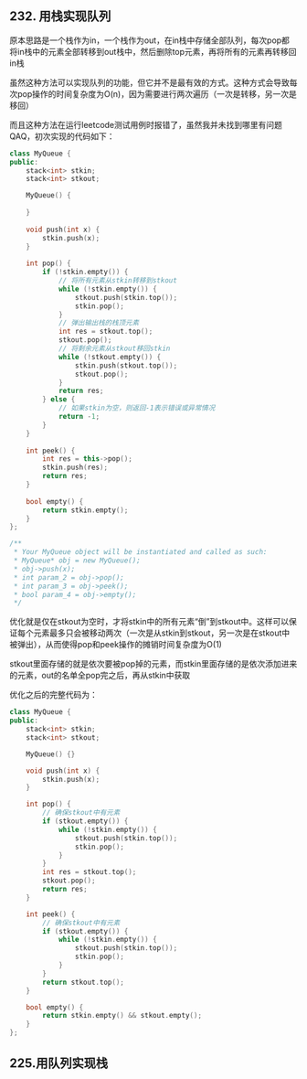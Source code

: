 ## 232. 用栈实现队列
原本思路是一个栈作为in，一个栈作为out，在in栈中存储全部队列，每次pop都将in栈中的元素全部转移到out栈中，然后删除top元素，再将所有的元素再转移回in栈

虽然这种方法可以实现队列的功能，但它并不是最有效的方式。这种方式会导致每次pop操作的时间复杂度为O(n)，因为需要进行两次遍历（一次是转移，另一次是移回）

而且这种方法在运行leetcode测试用例时报错了，虽然我并未找到哪里有问题QAQ，初次实现的代码如下：
```c++
class MyQueue {
public:
    stack<int> stkin;
    stack<int> stkout;

    MyQueue() {
        
    }
    
    void push(int x) {
        stkin.push(x);
    }
    
    int pop() {
        if (!stkin.empty()) {
            // 将所有元素从stkin转移到stkout
            while (!stkin.empty()) {
                stkout.push(stkin.top());
                stkin.pop();
            }
            // 弹出输出栈的栈顶元素
            int res = stkout.top();
            stkout.pop();
            // 将剩余元素从stkout移回stkin
            while (!stkout.empty()) {
                stkin.push(stkout.top());
                stkout.pop();
            }
            return res;
        } else {
            // 如果stkin为空，则返回-1表示错误或异常情况
            return -1;
        }
    }
    
    int peek() {
        int res = this->pop();
        stkin.push(res);
        return res;
    }
    
    bool empty() {
        return stkin.empty();
    }
};

/**
 * Your MyQueue object will be instantiated and called as such:
 * MyQueue* obj = new MyQueue();
 * obj->push(x);
 * int param_2 = obj->pop();
 * int param_3 = obj->peek();
 * bool param_4 = obj->empty();
 */
```
优化就是仅在stkout为空时，才将stkin中的所有元素“倒”到stkout中。这样可以保证每个元素最多只会被移动两次（一次是从stkin到stkout，另一次是在stkout中被弹出），从而使得pop和peek操作的摊销时间复杂度为O(1)

stkout里面存储的就是依次要被pop掉的元素，而stkin里面存储的是依次添加进来的元素，out的名单全pop完之后，再从stkin中获取

优化之后的完整代码为：
```c++
class MyQueue {
public:
    stack<int> stkin;
    stack<int> stkout;

    MyQueue() {}

    void push(int x) {
        stkin.push(x);
    }

    int pop() {
        // 确保stkout中有元素
        if (stkout.empty()) {
            while (!stkin.empty()) {
                stkout.push(stkin.top());
                stkin.pop();
            }
        }
        int res = stkout.top();
        stkout.pop();
        return res;
    }

    int peek() {
        // 确保stkout中有元素
        if (stkout.empty()) {
            while (!stkin.empty()) {
                stkout.push(stkin.top());
                stkin.pop();
            }
        }
        return stkout.top();
    }

    bool empty() {
        return stkin.empty() && stkout.empty();
    }
};
```

## 225.用队列实现栈
